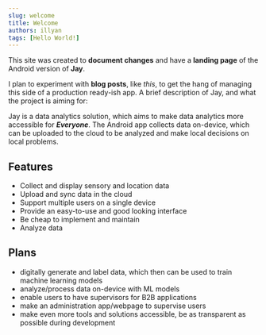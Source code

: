 ```yaml
---
slug: welcome
title: Welcome
authors: illyan
tags: [Hello World!]
---
```


This site was created to **document changes** and have a **landing page** of the Android version of **Jay**.

I plan to experiment with **blog posts**, like *this*, to get the hang of managing this side of a production ready-ish app. A brief description of Jay, and what the project is aiming for:

Jay is a data analytics solution, which aims to make data analytics more accessible for ***Everyone***. The Android app collects data on-device, which can be uploaded to the cloud to be analyzed and make local decisions on local problems.

## Features

- Collect and display sensory and location data
- Upload and sync data in the cloud
- Support multiple users on a single device
- Provide an easy-to-use and good looking interface
- Be cheap to implement and maintain
- Analyze data

## Plans

- digitally generate and label data, which then can be used to train machine learning models
- analyze/process data on-device with ML models
- enable users to have supervisors for B2B applications
- make an administration app/webpage to supervise users
- make even more tools and solutions accessible, be as transparent as possible during development

<!-- Jay aims to make data analytics more accessible, give it back to the hands of people. In this day and age, value's definition has been drastically changed, for the worse. People's attention and data is being *exploited*, just to say it lightly. -->

